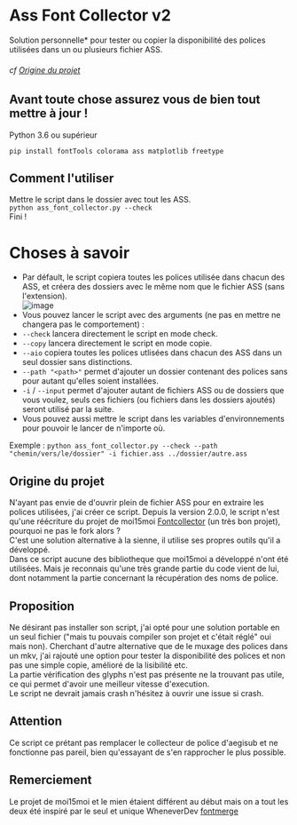 # Ass Font Collector v2

Solution personnelle* pour tester ou copier la disponibilité des polices utilisées dans un ou plusieurs fichier ASS.
###### cf [Origine du projet](https://github.com/Hqndler/AssFontCollector/blob/main/README.fr.md#origine-du-projet)

## Avant toute chose assurez vous de bien tout mettre à jour !
Python 3.6 ou supérieur
```
pip install fontTools colorama ass matplotlib freetype
```

## Comment l'utiliser

Mettre le script dans le dossier avec tout les ASS.<br>
`python ass_font_collector.py --check`<br>
Fini !

# Choses à savoir
- Par défault, le script copiera toutes les polices utilisée dans chacun des ASS, et créera des dossiers avec le même nom que le fichier ASS (sans l'extension).<br>
![image](https://github.com/Hqndler/AssFontCollector/assets/69089935/e220c800-1fa2-44c2-a7a3-5e77ed99f5f1)
- Vous pouvez lancer le script avec des arguments (ne pas en mettre ne changera pas le comportement) :
- `--check` lancera directement le script en mode check.
- `--copy` lancera directement le script en mode copie.
- `--aio` copiera toutes les polices utlisées dans chacun des ASS dans un seul dossier sans distinctions.
- `--path "<path>"` permet d'ajouter un dossier contenant des polices sans pour autant qu'elles soient installées.
- `-i` / `--input` permet d'ajouter autant de fichiers ASS ou de dossiers que vous voulez, seuls ces fichiers (ou fichiers dans les dossiers ajoutés) seront utilisé par la suite.
- Vous pouvez aussi mettre le script dans les variables d'environnements pour pouvoir le lancer de n'importe où.

Exemple : `python ass_font_collector.py --check --path "chemin/vers/le/dossier" -i fichier.ass ../dossier/autre.ass`

## Origine du projet

N'ayant pas envie de d'ouvrir plein de fichier ASS pour en extraire les polices utilisées, j'ai créer ce script.
Depuis la version 2.0.0, le script n'est qu'une réécriture du projet de moi15moi [Fontcollector](https://github.com/moi15moi/FontCollector) (un très bon projet), pourquoi ne pas le fork alors ?<br>
C'est une solution alternative à la sienne, il utilise ses propres outils qu'il a développé.<br>
Dans ce script aucune des bibliotheque que moi15moi a développé n'ont été utilisées. Mais je reconnais qu'une très grande partie du code vient de lui, dont notamment la partie concernant la récupération des noms de police.<br>

## Proposition

Ne désirant pas installer son script, j'ai opté pour une solution portable en un seul fichier ("mais tu pouvais compiler son projet et c'était réglé" oui mais non). Cherchant d'autre alternative que de le muxage des polices dans un mkv, j'ai rajouté une option pour tester la disponibilité des polices et non pas une simple copie, amélioré de la lisibilité etc.<br>
La partie vérification des glyphs n'est pas présente ne la trouvant pas utile, ce qui permet d'avoir une meilleur vitesse d'execution.<br>
Le script ne devrait jamais crash n'hésitez à ouvrir une issue si crash.

## Attention

Ce script ce prétant pas remplacer le collecteur de police d'aegisub et ne fonctionne pas pareil, bien qu'essayant de s'en rapprocher le plus possible.

## Remerciement
Le projet de moi15moi et le mien étaient différent au début mais on a tout les deux été inspiré par le seul et unique WheneverDev [fontmerge](https://github.com/WheneverDev/fontmerge)
